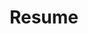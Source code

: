---
title: Resume
external_url: https://www.averychan.site/normal-resume/Justin_Avery_Chan_Resume.pdf#view=FitH
open_new_tab: true
---